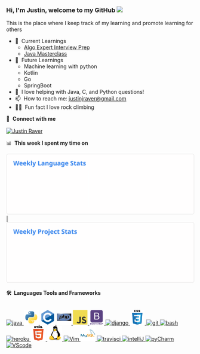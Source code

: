 ### Hi, I'm Justin, welcome to my GitHub <img src="https://media.giphy.com/media/hvRJCLFzcasrR4ia7z/giphy.gif" width="25px"></a>
This is the place where I keep track of my learning and promote learning for others

- 🔭 &nbsp;Current Learnings
  - [Algo Expert Interview Prep](https://www.algoexpert.io/product)
  - [Java Masterclass](https://www.udemy.com/course/java-the-complete-java-developer-course/)
- 🌱 &nbsp;Future Learnings
  - Machine learning with python
  - Kotlin
  - Go
  - SpringBoot
- 💬 &nbsp;I love helping with Java, C, and Python questions!
- 📫 &nbsp;How to reach me: [justinjraver@gmail.com](justinjraver@gmail.com)
- 🧗🏻 &nbsp;Fun fact I love rock climbing


🔗 &nbsp;**Connect with me**
<br>
<p align="left">
<a href="https://www.linkedin.com/in/justinjayraver" target="blank"><img align="center" src="https://raw.githubusercontent.com/rahuldkjain/github-profile-readme-generator/master/src/images/icons/Social/linked-in-alt.svg" alt="Justin Raver" height="30" width="40" /></a>


📊 &nbsp;**This week I spent my time on**

![Weekly Language Stats](https://raw.githubusercontent.com/JustinRaver/JustinRaver/master/images/wakatime_weekly_language_stats.svg "Weekly Language Stats") | ![Weekly Project Stats](https://raw.githubusercontent.com/JustinRaver/JustinRaver/master/images/wakatime_weekly_project_stats.svg "Weekly Project Stats")

  <summary><b>🛠️&nbsp;&nbsp;Languages&nbsp;Tools&nbsp;and&nbsp;Frameworks</b></summary>
  <br/>
  <p align="left"><a href="https://docs.oracle.com/en/java/" target="_blank"> <img src="https://www.vectorlogo.zone/logos/java/java-icon.svg" alt="java" width="40" height="40"/> </a><a href="https://www.python.org" target="_blank"> <img src="https://raw.githubusercontent.com/devicons/devicon/master/icons/python/python-original.svg" alt="python" width="40" height="40"/> </a> <a href="https://www.cprogramming.com/" target="_blank"> <img src="https://raw.githubusercontent.com/devicons/devicon/master/icons/c/c-original.svg" alt="c" width="40" height="40"/> </a>  <a href="https://www.php.net" target="_blank"> <img src="https://raw.githubusercontent.com/devicons/devicon/master/icons/php/php-original.svg" alt="php" width="40" height="40"/> </a> <a href="https://developer.mozilla.org/en-US/docs/Web/JavaScript" target="_blank"> <img src="https://raw.githubusercontent.com/devicons/devicon/master/icons/javascript/javascript-original.svg" alt="javascript" width="40" height="40"/> </a><a href="https://getbootstrap.com" target="_blank"> <img src="https://raw.githubusercontent.com/devicons/devicon/master/icons/bootstrap/bootstrap-plain-wordmark.svg" alt="bootstrap" width="40" height="40"/> </a> <a href="https://www.djangoproject.com" target="_blank"> <img src="https://static.djangoproject.com/img/logos/django-logo-negative.svg" alt="django" width="40" height="40"/> </a> <a href="https://www.w3schools.com/css/" target="_blank"> <img src="https://raw.githubusercontent.com/devicons/devicon/master/icons/css3/css3-original-wordmark.svg" alt="css3" width="40" height="40"/> </a> <a href="https://git-scm.com/" target="_blank"> <img src="https://www.vectorlogo.zone/logos/git-scm/git-scm-icon.svg" alt="git" width="40" height="40"/> </a> <a href="https://www.gnu.org/software/bash/" target="_blank"> <img src="https://upload.wikimedia.org/wikipedia/commons/8/82/Gnu-bash-logo.svg" alt="bash" width="40" height="40"/> </a><a href="https://heroku.com" target="_blank"> <img src="https://www.vectorlogo.zone/logos/heroku/heroku-icon.svg" alt="heroku" width="40" height="40"/> </a> <a href="https://www.w3.org/html/" target="_blank"> <img src="https://raw.githubusercontent.com/devicons/devicon/master/icons/html5/html5-original-wordmark.svg" alt="html5" width="40" height="40"/> </a> <a href="https://www.linux.org/" target="_blank"> <img src="https://raw.githubusercontent.com/devicons/devicon/master/icons/linux/linux-original.svg" alt="linux" width="40" height="40"/> <a href="https://www.vim.org" target="_blank"> <img src="https://upload.wikimedia.org/wikipedia/commons/4/4f/Icon-Vim.svg" alt="Vim" width="40" height="40"/> </a> <a href="https://www.mysql.com/" target="_blank"> <img src="https://raw.githubusercontent.com/devicons/devicon/master/icons/mysql/mysql-original-wordmark.svg" alt="mysql" width="40" height="40"/> </a><a href="https://travis-ci.org" target="_blank"> <img src="https://www.vectorlogo.zone/logos/travis-ci/travis-ci-icon.svg" alt="travisci" width="40" height="40"/> </a> <a href="https://www.jetbrains.com/idea/" target="_blank"> <img src="https://upload.wikimedia.org/wikipedia/commons/9/9c/IntelliJ_IDEA_Icon.svg" alt="intelliJ" width="40" height="40"/> </a> <a href="https://www.jetbrains.com/pycharm/" target="_blank"> <img src="https://upload.wikimedia.org/wikipedia/commons/1/1d/PyCharm_Icon.svg" alt="pyCharm" width="40" height="40"/> </a> <a href="https://code.visualstudio.com" target="_blank"> <img src="https://upload.wikimedia.org/wikipedia/commons/9/9a/Visual_Studio_Code_1.35_icon.svg" alt="VScode" width="40" height="40"/> </a> 
